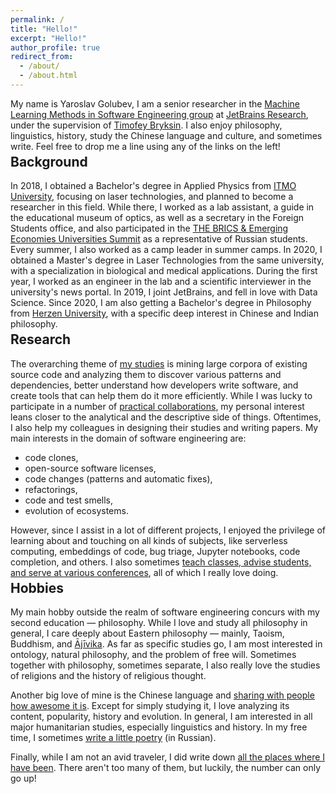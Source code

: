 ```yaml
---
permalink: /
title: "Hello!"
excerpt: "Hello!"
author_profile: true
redirect_from: 
  - /about/
  - /about.html
---
```


My name is Yaroslav Golubev, I am a senior researcher in the
[Machine Learning Methods in Software Engineering group](https://research.jetbrains.org/groups/ml_methods/) at
[JetBrains Research](https://research.jetbrains.org/), under the supervision of [Timofey Bryksin](https://jzuken.github.io/).
I also enjoy philosophy, linguistics, history, study the Chinese language and culture, and sometimes write. Feel free to drop me a line using any of the links on the left!

<h2 style="margin-top: -10px;">Background</h2>

In 2018, I obtained a Bachelor's degree in Applied Physics from [ITMO University](https://en.itmo.ru/), focusing on laser
technologies, and planned to become a researcher in this field. While there, I worked as a lab assistant, a guide in the educational museum of optics, as well as a
secretary in the Foreign Students office, and also participated in the <a href="https://www.timeshighereducation.com/world-university-rankings/brics-emerging-economies-universities-summit-take-place-johannesburg">THE BRICS & Emerging Economies Universities Summit</a>
as a representative of Russian students. Every summer, I also worked as a camp leader in summer camps. In 2020, I obtained a Master's degree in Laser Technologies from the same university,
with a specialization in biological and medical applications. During the first year, I worked as an engineer in the lab and a scientific
interviewer in the university's news portal. In 2019, I joint JetBrains, and fell in love with Data Science. Since 2020, I am also getting
a Bachelor's degree in Philosophy from [Herzen University](https://en.hspu.org/), with a specific deep interest in Chinese and Indian philosophy.

<h2 style="margin-top: -10px;">Research</h2>

The overarching theme of [my studies](https://areyde.com/publications/) is mining large corpora of existing source code and analyzing them to discover various
patterns and dependencies, better understand how developers write software, and create tools that can help them do it more efficiently. While
I was lucky to participate in a number of [practical collaborations](https://areyde.com/tools/), my personal interest leans closer
to the analytical and the descriptive side of things. Oftentimes, I also help my colleagues in designing their studies and writing papers. 
My main interests in the domain of software engineering are:

* code clones,
* open-source software licenses,
* code changes (patterns and automatic fixes), 
* refactorings,
* code and test smells,
* evolution of ecosystems.

However, since I assist in a lot of different projects, I enjoyed the privilege of learning about and touching on all kinds of subjects,
like serverless computing, embeddings of code, bug triage, Jupyter notebooks, code completion, and others. I also sometimes [teach classes, advise students, and serve at various conferences](https://areyde.com/academic_work/),
all of which I really love doing. 

<h2 style="margin-top: -10px;">Hobbies</h2>

My main hobby outside the realm of software engineering concurs with my second education — philosophy.
While I love and study all philosophy in general, I care deeply about Eastern philosophy — mainly, Taoism, Buddhism, and [Ājīvika](https://en.wikipedia.org/wiki/%C4%80j%C4%ABvika).
As far as specific studies go, I am most interested in ontology, natural philosophy, and the problem of free will.
Sometimes together with philosophy, sometimes separate, I also really love the studies of religions and the history of religious thought.

Another big love of mine is the Chinese language and [sharing with people how awesome it is](https://areyde.com/chinese/). 
Except for simply studying it, I love analyzing its content, popularity, history and evolution. In general, 
I am interested in all major humanitarian studies, especially linguistics and history. In my free time, I sometimes 
[write a little poetry](https://areyde.com/poetry/) (in Russian).

Finally, while I am not an avid traveler, I did write down 
[all the places where I have been](https://areyde.com/travels/). There aren't too many of them, but luckily, the number can only go up!